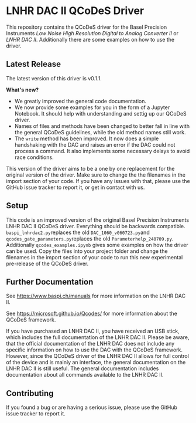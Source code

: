 # LNHR DAC II QCoDeS Driver
This repository contains the QCoDeS driver for the Basel Precision Instruments *Low Noise High Resolution Digital to Analog Converter II* or *LNHR DAC II*. Additionally there are some examples on how to use the driver.

## Latest Release
The latest version of this driver is v0.1.1.

**What's new?**
- We greatly improved the general code documentation.
- We now provide some examples for you in the  form of a Jupyter Notebook. It should help with understanding and settig up our QCoDeS driver.
- Names of files and methods have been changed to better fall in line with the general QCoDeS guidelines, while the old method names still work.
- The `write` method has been improved. It now does a simple handshaking with the DAC and raises an error if the DAC could not process a command. It also implements some necessary delays to avoid race conditions.

This version of the driver aims to be a one by one replacement for the original version of the driver. Make sure to change the the filenames in the import section of your code. If you have any issues with that, please use the GitHub issue tracker to report it, or get in contact with us.

## Setup
This code is an improved version of the original Basel Precision Instruments LNHR DAC II QCoDeS driver. Everything should be backwards compatible. `baspi_lnhrdac2.py`replaces the old `DAC_1060_v060723.py`and `qcodes_gate_parameters.py`replaces the old `Parameterhelp_240709.py`. Additionally `qcodes_examples.ipynb` gives some examples on how the driver can be used. Copy the files into your project folder and change the filenames in the import section of your code to run this new experimental pre-release of the QCoDeS driver.

## Further Documentation
See https://www.baspi.ch/manuals for more information on the LNHR DAC II.

See https://microsoft.github.io/Qcodes/ for more information about the QCoDeS framework.

If you have purchased an LNHR DAC II, you have received an USB stick, which includes the full documentation of the LNHR DAC II. Please be aware, that the official documentation of the LNHR DAC does not include any specific information on how to use the DAC with the QCoDeS framework. However, since the QCoDeS driver of the LNHR DAC II allows for full control of the device and is mainly an interface, the general documentation on the LNHR DAC II is still useful. The general documentation includes documentation about all commands available to the LNHR DAC II.

## Contributing
If you found a bug or are having a serious issue, please use the GitHub issue tracker to report it.